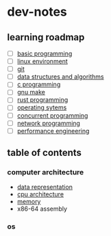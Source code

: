 # dev-notes

## learning roadmap

- [ ] [basic programming](https://dev.java/learn/)
- [ ] [linux environment](https://labex.io/linuxjourney)
- [ ] [git](https://beej.us/guide/bggit/html/split/)
- [ ] [data structures and algorithms](https://www.cs.mcgill.ca/~jeromew/comp251.html)
- [ ] [c programming](https://beej.us/guide/bgc/)
- [ ] [gnu make](https://makefiletutorial.com/)
- [ ] [rust programming](https://doc.rust-lang.org/book/)
- [ ] [operating sytems](https://student.cs.uwaterloo.ca/~cs350/W25/reading.shtml)
- [ ] [concurrent programming](https://marabos.nl/atomics/)
- [ ] [network programming](https://beej.us/guide/bgnet/)
- [ ] [performance engineering](https://en.algorithmica.org/hpc/)

## table of contents

### computer architecture

- [data representation](./computer-architecture/data-representation.md)
- [cpu architecture](./computer-architecture/cpu-architecture.md)
- [memory](./computer-architecture/memory.md)
- x86-64 assembly

### os
